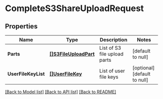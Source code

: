 # CompleteS3ShareUploadRequest

## Properties
Name | Type | Description | Notes
------------ | ------------- | ------------- | -------------
**Parts** | [**[]S3FileUploadPart**](S3FileUploadPart.md) | List of S3 file upload parts | [default to null]
**UserFileKeyList** | [**[]UserFileKey**](UserFileKey.md) | List of user file keys | [optional] [default to null]

[[Back to Model list]](../README.md#documentation-for-models) [[Back to API list]](../README.md#documentation-for-api-endpoints) [[Back to README]](../README.md)

